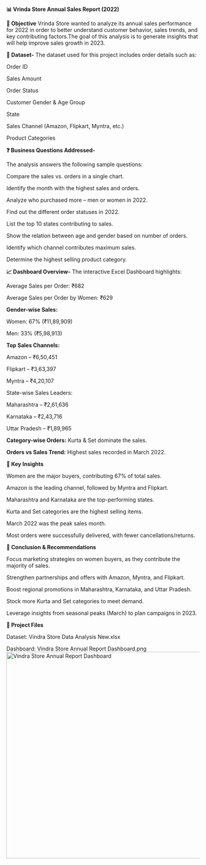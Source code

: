 **📊 Vrinda Store Annual Sales Report (2022)**


**📌 Objective**
Vrinda Store wanted to analyze its annual sales performance for 2022 in order to better understand customer behavior, sales trends, and key contributing factors.The goal of this analysis is to generate insights that will help improve sales growth in 2023.



**📂 Dataset-**
The dataset used for this project includes order details such as:

Order ID

Sales Amount

Order Status

Customer Gender & Age Group

State

Sales Channel (Amazon, Flipkart, Myntra, etc.)

Product Categories



**❓ Business Questions Addressed-**

The analysis answers the following sample questions:

Compare the sales vs. orders in a single chart.

Identify the month with the highest sales and orders.

Analyze who purchased more – men or women in 2022.

Find out the different order statuses in 2022.

List the top 10 states contributing to sales.

Show the relation between age and gender based on number of orders.

Identify which channel contributes maximum sales.

Determine the highest selling product category.



**📈 Dashboard Overview-**
The interactive Excel Dashboard highlights:

Average Sales per Order: ₹682

Average Sales per Order by Women: ₹629

**Gender-wise Sales:**

Women: 67% (₹11,89,909)

Men: 33% (₹5,98,913)

**Top Sales Channels:**

Amazon – ₹6,50,451

Flipkart – ₹3,63,397

Myntra – ₹4,20,107

State-wise Sales Leaders:

Maharashtra – ₹2,61,636

Karnataka – ₹2,43,716

Uttar Pradesh – ₹1,89,965

**Category-wise Orders:** Kurta & Set dominate the sales.

**Orders vs Sales Trend:** Highest sales recorded in March 2022.



**🔑 Key Insights**

Women are the major buyers, contributing 67% of total sales.

Amazon is the leading channel, followed by Myntra and Flipkart.

Maharashtra and Karnataka are the top-performing states.

Kurta and Set categories are the highest selling items.

March 2022 was the peak sales month.

Most orders were successfully delivered, with fewer cancellations/returns.



**🚀 Conclusion & Recommendations**

Focus marketing strategies on women buyers, as they contribute the majority of sales.

Strengthen partnerships and offers with Amazon, Myntra, and Flipkart.

Boost regional promotions in Maharashtra, Karnataka, and Uttar Pradesh.

Stock more Kurta and Set categories to meet demand.

Leverage insights from seasonal peaks (March) to plan campaigns in 2023.



**📂 Project Files**

Dataset: Vindra Store Data Analysis New.xlsx

Dashboard: Vindra Store Annual Report Dashboard.png
<img width="1318" height="539" alt="Vindra Store Annual Report Dashboard" src="https://github.com/user-attachments/assets/7c93033d-abe3-4870-9d78-ba8d124948ff" />
